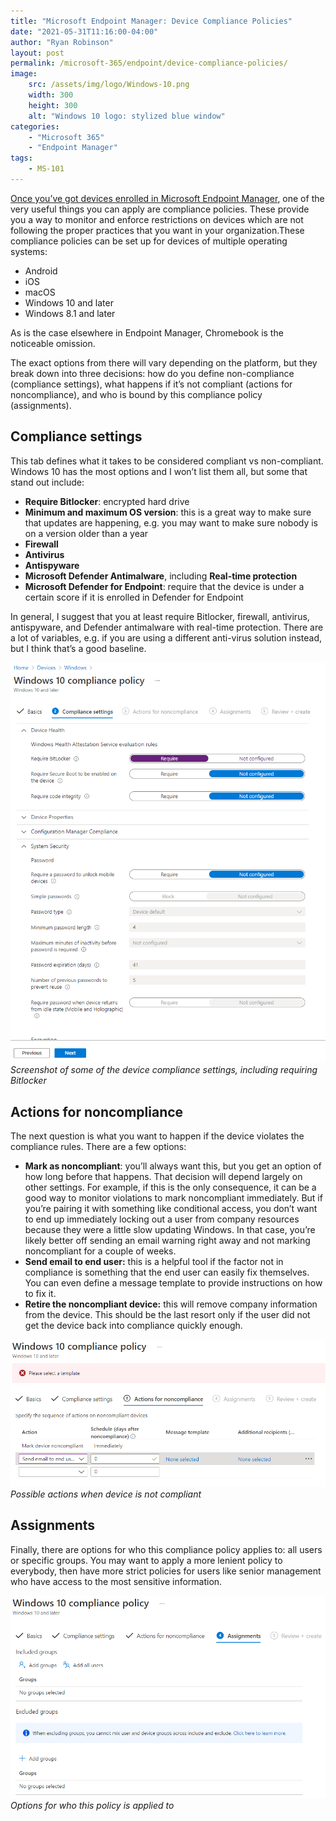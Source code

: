 ```yaml
---
title: "Microsoft Endpoint Manager: Device Compliance Policies"
date: "2021-05-31T11:16:00-04:00"
author: "Ryan Robinson"
layout: post
permalink: /microsoft-365/endpoint/device-compliance-policies/
image: 
    src: /assets/img/logo/Windows-10.png
    width: 300
    height: 300
    alt: "Windows 10 logo: stylized blue window"
categories:
    - "Microsoft 365"
    - "Endpoint Manager"
tags:  
    - MS-101
---
```


[Once you’ve got devices enrolled in Microsoft Endpoint Manager](/microsoft-365/enrolling-devices-in-endpoint-manager/), one of the very useful things you can apply are compliance policies. These provide you a way to monitor and enforce restrictions on devices which are not following the proper practices that you want in your organization.These compliance policies can be set up for devices of multiple operating systems:

- Android
- iOS
- macOS
- Windows 10 and later
- Windows 8.1 and later

As is the case elsewhere in Endpoint Manager, Chromebook is the noticeable omission.

The exact options from there will vary depending on the platform, but they break down into three decisions: how do you define non-compliance (compliance settings), what happens if it’s not compliant (actions for noncompliance), and who is bound by this compliance policy (assignments).

## Compliance settings

This tab defines what it takes to be considered compliant vs non-compliant. Windows 10 has the most options and I won’t list them all, but some that stand out include:

- **Require Bitlocker**: encrypted hard drive
- **Minimum and maximum OS version**: this is a great way to make sure that updates are happening, e.g. you may want to make sure nobody is on a version older than a year
- **Firewall**
- **Antivirus**
- **Antispyware**
- **Microsoft Defender Antimalware**, including **Real-time protection**
- **Microsoft Defender for Endpoint**: require that the device is under a certain score if it is enrolled in Defender for Endpoint

In general, I suggest that you at least require Bitlocker, firewall, antivirus, antispyware, and Defender antimalware with real-time protection. There are a lot of variables, e.g. if you are using a different anti-virus solution instead, but I think that’s a good baseline.

![](/assets/img/2021/05/Device-Compliance-Settings.png)
_Screenshot of some of the device compliance settings, including requiring Bitlocker_

## Actions for noncompliance

The next question is what you want to happen if the device violates the compliance rules. There are a few options:

- **Mark as noncompliant**: you’ll always want this, but you get an option of how long before that happens. That decision will depend largely on other settings. For example, if this is the only consequence, it can be a good way to monitor violations to mark noncompliant immediately. But if you’re pairing it with something like conditional access, you don’t want to end up immediately locking out a user from company resources because they were a little slow updating Windows. In that case, you’re likely better off sending an email warning right away and not marking noncompliant for a couple of weeks.
- **Send email to end user:** this is a helpful tool if the factor not in compliance is something that the end user can easily fix themselves. You can even define a message template to provide instructions on how to fix it.
- **Retire the noncompliant device:** this will remove company information from the device. This should be the last resort only if the user did not get the device back into compliance quickly enough.

![](/assets/img/2021/05/Device-Compliance-Actions.png)
_Possible actions when device is not compliant_

## Assignments

Finally, there are options for who this compliance policy applies to: all users or specific groups. You may want to apply a more lenient policy to everybody, then have more strict policies for users like senior management who have access to the most sensitive information.

![](/assets/img/2021/05/Device-Compliance-Assignments.png)
_Options for who this policy is applied to_
